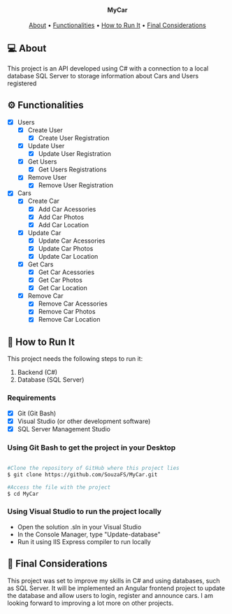 <h4 align="center">
  MyCar
</h4>

<p align="center">
  <a href="#-about">About</a> •
  <a href="#-functionalities">Functionalities</a> •
  <a href="#-how-to-run-it">How to Run It</a> •
  <a href="#-final-considerations">Final Considerations</a>
</p>

## 💻 About

This project is an API developed using C# with a connection to a local database SQL Server to storage information about Cars and Users registered

## ⚙️ Functionalities

  - [x] Users
    - [x] Create User
      - [x] Create User Registration
    - [x] Update User
      - [x] Update User Registration
    - [x] Get Users
      - [x] Get Users Registrations
    - [x] Remove User
      - [x] Remove User Registration 
  
  - [x] Cars
    - [x] Create Car
      - [x] Add Car Acessories
      - [x] Add Car Photos
      - [x] Add Car Location
    - [x] Update Car
      - [x] Update Car Acessories
      - [x] Update Car Photos
      - [x] Update Car Location 
    - [x] Get Cars
      - [x] Get Car Acessories
      - [x] Get Car Photos
      - [x] Get Car Location 
    - [x] Remove Car
      - [x] Remove Car Acessories
      - [x] Remove Car Photos
      - [x] Remove Car Location

## 🚀 How to Run It

This project needs the following steps to run it:
1. Backend (C#)
2. Database (SQL Server)

### Requirements

- [x] Git (Git Bash)
- [x] Visual Studio (or other development software)
- [x] SQL Server Management Studio 

### Using Git Bash to get the project in your Desktop

```bash

#Clone the repository of GitHub where this project lies 
$ git clone https://github.com/SouzaFS/MyCar.git

#Access the file with the project
$ cd MyCar

```

### Using Visual Studio to run the project locally

- Open the solution .sln in your Visual Studio
- In the Console Manager, type "Update-database"
- Run it using IIS Express compiler to run locally

## 🧁 Final Considerations

This project was set to improve my skills in C# and using databases, such as SQL Server. It will be implemented an Angular frontend project to update the database and allow users to login, register and announce cars. I am looking forward to improving a lot more on other projects.
